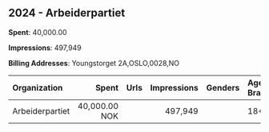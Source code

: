 ## 2024 - Arbeiderpartiet 
**Spent**: 40,000.00

**Impressions**: 497,949

**Billing Addresses**: Youngstorget 2A,OSLO,0028,NO

|Organization|Spent|Urls|Impressions|Genders|Age Brackets|Country Codes|
|:---|---:|:---|---:|:---|:---|:---|
|Arbeiderpartiet|40,000.00 NOK||497,949||18+|norway|
